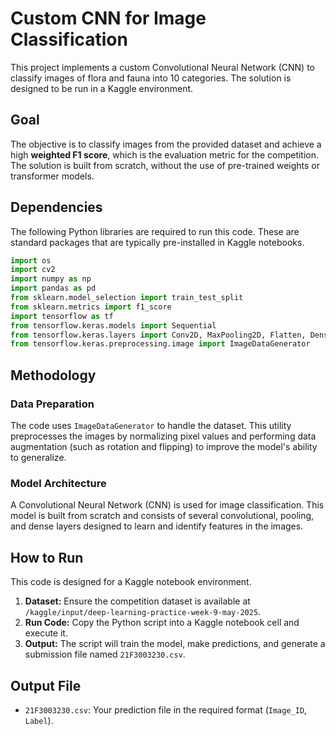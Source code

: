 # Custom CNN for Image Classification

This project implements a custom Convolutional Neural Network (CNN) to classify images of flora and fauna into 10 categories. The solution is designed to be run in a Kaggle environment.

## Goal

The objective is to classify images from the provided dataset and achieve a high **weighted F1 score**, which is the evaluation metric for the competition. The solution is built from scratch, without the use of pre-trained weights or transformer models.

## Dependencies

The following Python libraries are required to run this code. These are standard packages that are typically pre-installed in Kaggle notebooks.

```python
import os
import cv2
import numpy as np
import pandas as pd
from sklearn.model_selection import train_test_split
from sklearn.metrics import f1_score
import tensorflow as tf
from tensorflow.keras.models import Sequential
from tensorflow.keras.layers import Conv2D, MaxPooling2D, Flatten, Dense, Dropout
from tensorflow.keras.preprocessing.image import ImageDataGenerator
```

## Methodology

### Data Preparation
The code uses `ImageDataGenerator` to handle the dataset. This utility preprocesses the images by normalizing pixel values and performing data augmentation (such as rotation and flipping) to improve the model's ability to generalize.

### Model Architecture
A Convolutional Neural Network (CNN) is used for image classification. This model is built from scratch and consists of several convolutional, pooling, and dense layers designed to learn and identify features in the images.

## How to Run

This code is designed for a Kaggle notebook environment.

1.  **Dataset:** Ensure the competition dataset is available at `/kaggle/input/deep-learning-practice-week-9-may-2025`.
2.  **Run Code:** Copy the Python script into a Kaggle notebook cell and execute it.
3.  **Output:** The script will train the model, make predictions, and generate a submission file named `21F3003230.csv`.

## Output File

* `21F3003230.csv`: Your prediction file in the required format (`Image_ID`, `Label`).
